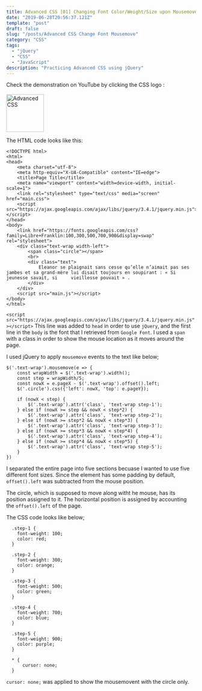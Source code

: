 ```yaml
---
title: Advanced CSS [01] Changing Font Color/Weight/Size upon Mousemove
date: "2019-06-28T20:56:37.121Z"
template: "post"
draft: false
slug: "/posts/Advanced CSS Change Font Mousemove"
category: "CSS"
tags:
  - "jQuery"
  - "CSS"
  - "JavaScript"
description: "Practicing Advanced CSS using jQuery"
---
```


Check the demonstration on YouTube by clicking the CSS logo : <br><br>
<a href ="https://youtu.be/AYuYFC4slP8"><img src="https://upload.wikimedia.org/wikipedia/commons/thumb/d/d5/CSS3_logo_and_wordmark.svg/1200px-CSS3_logo_and_wordmark.svg.png" style="width:100px;height:100px" alt="Advanced CSS"></a>

The HTML code looks like this:

```
<!DOCTYPE html>
<html>
<head>
    <meta charset="utf-8">
    <meta http-equiv="X-UA-Compatible" content="IE=edge">
    <title>Page Title</title>
    <meta name="viewport" content="width=device-width, initial-scale=1">
    <link rel="stylesheet" type="text/css" media="screen" href="main.css">
    <script src="https://ajax.googleapis.com/ajax/libs/jquery/3.4.1/jquery.min.js"></script>
</head>
<body>
    <link href="https://fonts.googleapis.com/css?family=Libre+Franklin:100,300,500,700,900&display=swap" rel="stylesheet">
    <div class="text-wrap width-left">
        <span class="circle"></span>
        <br>
        <div class="text">
            Eleanor se plaignait sans cesse qu’elle n’aimait pas ses jambes et sa grand-mère lui disait toujours en soupirant : « Si jeunesse savait, si     vieillesse pouvait » .
        </div>
    </div>
    <script src="main.js"></script>
</body>
</html>
```

`<script src="https://ajax.googleapis.com/ajax/libs/jquery/3.4.1/jquery.min.js"></script>`
This line was added to `head` in order to use `jQuery`, and the first line in the `body` is the font that I retrieved from `Google Font`.
I used a `span` with a class in order to show the mouse location as it moves around the page.

I used jQuery to apply `mousemove` events to the text like below;

```
$('.text-wrap').mousemove(e => {
    const wrapWidth = $('.text-wrap').width();
    const step = wrapWidth/5;
    const nowX = e.pageX - $('.text-wrap').offset().left;
    $('.circle').css({'left': nowX, 'top': e.pageY});

    if (nowX < step) {
        $('.text-wrap').attr('class', 'text-wrap step-1');
    } else if (nowX >= step && nowX < step*2) {
        $('.text-wrap').attr('class', 'text-wrap step-2');
    } else if (nowX >= step*2 && nowX < step*3) {
        $('.text-wrap').attr('class', 'text-wrap step-3');
    } else if (nowX >= step*3 && nowX < step*4) {
        $('.text-wrap').attr('class', 'text-wrap step-4');
    } else if (nowX >= step*4 && nowX < step*5) {
        $('.text-wrap').attr('class', 'text-wrap step-5');
    }
})
```

I separated the entire page into five sections becuase I wanted to use five different font sizes. Since the element has some padding by default, `offset().left` was subtracted from the mouse position.

The circle, which is supposed to move along witht he mouse, has its position assigned to it. The horizontal position is assigned by accounting the `offset().left` of the page.

The CSS code looks like below;

```
  .step-1 {
    font-weight: 100;
    color: red;
  }

  .step-2 {
    font-weight: 300;
    color: orange;
  }

  .step-3 {
    font-weight: 500;
    color: green;
  }

  .step-4 {
    font-weight: 700;
    color: blue;
  }

  .step-5 {
    font-weight: 900;
    color: purple;
  }

  * {
      cursor: none;
  }
```

`cursor: none;` was applied to show the mousemovent with the circle only.
